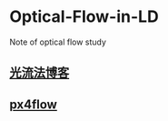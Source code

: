 # Optical-Flow-in-LD
Note of optical flow study

## [光流法博客](https://suzhilong.github.io/2020/07/05/OpticalFlow/)

## [px4flow](https://github.com/PX4/Flow)

